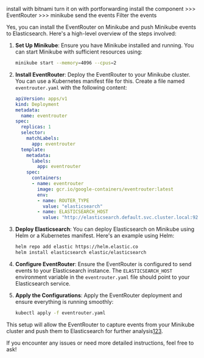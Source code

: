 install with bitnami
turn it on with portforwarding
install the component >>> EventRouter >>> minikube 
send the events 
Filter the events

Yes, you can install the EventRouter on Minikube and push Minikube events to Elasticsearch. Here's a high-level overview of the steps involved:

1. **Set Up Minikube**: Ensure you have Minikube installed and running. You can start Minikube with sufficient resources using:
   ```sh
   minikube start --memory=4096 --cpus=2
   ```

2. **Install EventRouter**: Deploy the EventRouter to your Minikube cluster. You can use a Kubernetes manifest file for this. Create a file named `eventrouter.yaml` with the following content:
   ```yaml
   apiVersion: apps/v1
   kind: Deployment
   metadata:
     name: eventrouter
   spec:
     replicas: 1
     selector:
       matchLabels:
         app: eventrouter
     template:
       metadata:
         labels:
           app: eventrouter
       spec:
         containers:
         - name: eventrouter
           image: gcr.io/google-containers/eventrouter:latest
           env:
           - name: ROUTER_TYPE
             value: "elasticsearch"
           - name: ELASTICSEARCH_HOST
             value: "http://elasticsearch.default.svc.cluster.local:9200"
   ```

3. **Deploy Elasticsearch**: You can deploy Elasticsearch on Minikube using Helm or a Kubernetes manifest. Here's an example using Helm:
   ```sh
   helm repo add elastic https://helm.elastic.co
   helm install elasticsearch elastic/elasticsearch
   ```

4. **Configure EventRouter**: Ensure the EventRouter is configured to send events to your Elasticsearch instance. The `ELASTICSEARCH_HOST` environment variable in the `eventrouter.yaml` file should point to your Elasticsearch service.

5. **Apply the Configurations**: Apply the EventRouter deployment and ensure everything is running smoothly:
   ```sh
   kubectl apply -f eventrouter.yaml
   ```

This setup will allow the EventRouter to capture events from your Minikube cluster and push them to Elasticsearch for further analysis[1](https://www.elastic.co/blog/getting-started-with-elastic-cloud-on-kubernetes-deployment)[2](https://fusionauth.io/docs/get-started/download-and-install/kubernetes/minikube)[3](https://phoenixnap.com/kb/elasticsearch-kubernetes).

If you encounter any issues or need more detailed instructions, feel free to ask!